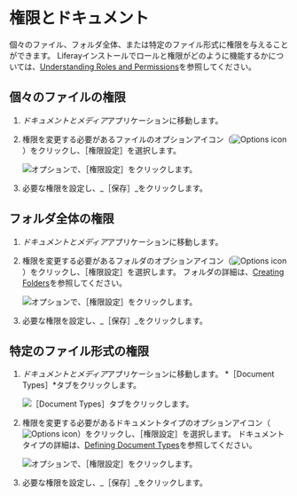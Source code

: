 # 権限とドキュメント

個々のファイル、フォルダ全体、または特定のファイル形式に権限を与えることができます。 Liferayインストールでロールと権限がどのように機能するかについては、[Understanding Roles and Permissions](../../../../users-and-permissions/roles-and-permissions/understanding-roles-and-permissions.md)を参照してください。

## 個々のファイルの権限

1. *ドキュメントとメディア*アプリケーションに移動します。

1. 権限を変更する必要があるファイルのオプションアイコン（![Options icon](../../../../images/icon-options.png)）をクリックし、［権限設定］を選択します。

   ![オプションで、［権限設定］をクリックします。](permissions-and-documents/images/01.png)

1. 必要な権限を設定し、_［保存］_をクリックします。

## フォルダ全体の権限

1. *ドキュメントとメディア*アプリケーションに移動します。

1. 権限を変更する必要があるフォルダのオプションアイコン（![Options icon](../../../../images/icon-options.png)）をクリックし、［権限設定］を選択します。 フォルダの詳細は、[Creating Folders](../../uploading-and-managing/creating-folders.md)を参照してください。

   ![オプションで、［権限設定］をクリックします。](permissions-and-documents/images/01.png)

1. 必要な権限を設定し、_［保存］_をクリックします。

## 特定のファイル形式の権限

1. *ドキュメントとメディア*アプリケーションに移動します。 *［Document Types］*タブをクリックします。

   ![［Document Types］タブをクリックします。](permissions-and-documents/images/03.png)

1. 権限を変更する必要があるドキュメントタイプのオプションアイコン（![Options icon](../../../../images/icon-options.png)）をクリックし、［権限設定］を選択します。 ドキュメントタイプの詳細は、[Defining Document Types](../../uploading-and-managing/managing-metadata/defining-document-types.md)を参照してください。

   ![オプションで、［権限設定］をクリックします。](permissions-and-documents/images/04.png)

1. 必要な権限を設定し、_［保存］_をクリックします。 
